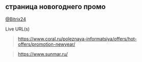 ## страница новогоднего промо
[@Bitrix24](https://coraldigital.bitrix24.ru/company/personal/user/1265/tasks/task/view/84487/)

Live URL(s)
> <https://www.coral.ru/poleznaya-informatsiya/offers/hot-offers/promotion-newyear/>

> <https://www.sunmar.ru/>